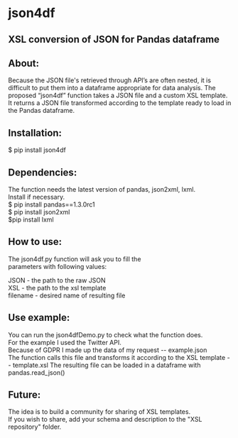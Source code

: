 # json4df
## XSL conversion of JSON for Pandas dataframe

## About:

Because the JSON file's retrieved through API’s are often nested, it is
difficult to put them into a dataframe appropriate for data analysis.
The proposed “json4df” function takes a JSON file and a custom XSL
template. It returns a JSON file transformed according to the template
ready to load in the Pandas dataframe.

## Installation:

$ pip install json4df

## Dependencies:

The function needs the latest version of pandas, json2xml, lxml.  
Install if necessary.  
$ pip install pandas==1.3.0rc1  
$ pip install json2xml  
$pip install lxml

## How to use:

The json4df.py function will ask you to fill the  
parameters with following values:

JSON - the path to the raw JSON  
XSL - the path to the xsl template  
filename - desired name of resulting file

## Use example:

You can run the json4dfDemo.py to check what the function does.  
For the example I used the Twitter API.  
Because of GDPR I made up the data of my request -- example.json  
The function calls this file and transforms it according to the XSL template -- template.xsl
The resulting file can be loaded in a dataframe with pandas.read_json()


## Future:

The idea is to build a community for sharing of XSL templates.  
If you wish to share, add your schema and description to the "XSL repository" folder.
